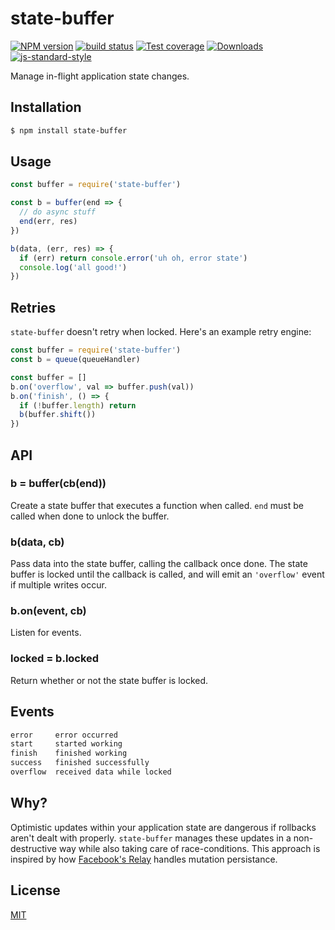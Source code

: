 # state-buffer
[![NPM version][npm-image]][npm-url]
[![build status][travis-image]][travis-url]
[![Test coverage][coveralls-image]][coveralls-url]
[![Downloads][downloads-image]][downloads-url]
[![js-standard-style][standard-image]][standard-url]

Manage in-flight application state changes.

## Installation
```bash
$ npm install state-buffer
```

## Usage
```js
const buffer = require('state-buffer')

const b = buffer(end => {
  // do async stuff
  end(err, res)
})

b(data, (err, res) => {
  if (err) return console.error('uh oh, error state')
  console.log('all good!')
})
```

## Retries
`state-buffer` doesn't retry when locked. Here's an example retry engine:
```js
const buffer = require('state-buffer')
const b = queue(queueHandler)

const buffer = []
b.on('overflow', val => buffer.push(val))
b.on('finish', () => {
  if (!buffer.length) return
  b(buffer.shift())
})
```

## API
### b = buffer(cb(end))
Create a state buffer that executes a function when called. `end` must be
called when done to unlock the buffer.

### b(data, cb)
Pass data into the state buffer, calling the callback once done. The state
buffer is locked until the callback is called, and will emit an
`'overflow'` event if multiple writes occur.

### b.on(event, cb)
Listen for events.

### locked = b.locked
Return whether or not the state buffer is locked.

## Events
```txt
error     error occurred
start     started working
finish    finished working
success   finished successfully
overflow  received data while locked
```

## Why?
Optimistic updates within your application state are dangerous if rollbacks
aren't dealt with properly. `state-buffer` manages these updates in a
non-destructive way while also taking care of race-conditions. This approach is
inspired by how
[Facebook's Relay](https://speakerdeck.com/laneyk/mutations-in-relay) handles
mutation persistance.

## License
[MIT](https://tldrlegal.com/license/mit-license)

[npm-image]: https://img.shields.io/npm/v/state-buffer/master.svg?style=flat-square
[npm-url]: https://npmjs.org/package/state-buffer
[travis-image]: https://img.shields.io/travis/yoshuawuyts/state-buffer/master.svg?style=flat-square
[travis-url]: https://travis-ci.org/yoshuawuyts/state-buffer
[coveralls-image]: https://img.shields.io/coveralls/yoshuawuyts/state-buffer.svg?style=flat-square
[coveralls-url]: https://coveralls.io/r/yoshuawuyts/state-buffer?branch=master
[downloads-image]: http://img.shields.io/npm/dm/state-buffer.svg?style=flat-square
[downloads-url]: https://npmjs.org/package/state-buffer
[standard-image]: https://img.shields.io/badge/code%20style-standard-brightgreen.svg?style=flat-square
[standard-url]: https://github.com/feross/standard
